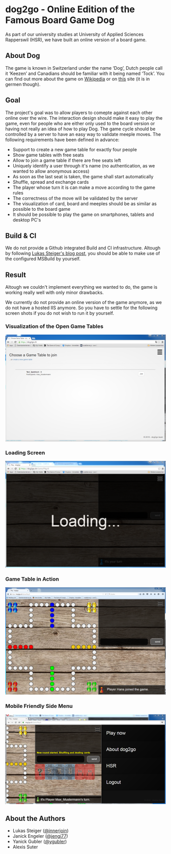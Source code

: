 # dog2go - Online Edition of the Famous Board Game Dog
As part of our university studies at University of Applied Sciences Rapperswil (HSR), we have built an online version of a board game.
## About Dog
The game is known in Switzerland under the name ‘Dog’, Dutch people call it ‘Keezen’ and Canadians should be familiar with it being named ‘Tock’. You can find out more about the game on [Wikipedia](https://en.wikipedia.org/wiki/Tock) or on [this](http://www.dogspiel.info/) site (it is in germen though).
## Goal
The project's goal was to allow players to comepte against each other online over the wire. The interaction design should make it easy to play the game, even for people who are either only used to the board version or having not really an idea of how to play Dog.
The game cycle should be controlled by a server to have an easy way to validate meeple moves. 
The following requirements have been defined in advance:
+ Support to create a new game table for exactly four people
+ Show game tables with free seats
+ Allow to join a game table if there are free seats left
+ Uniquely identify a user through it's name (no authentication, as we wanted to allow anonymous access)
+ As soon as the last seat is taken, the game shall start automatically
+ Shuffle, spread and exchange cards
+ The player whose turn it is can make a move according to the game rules
+ The correctness of the move will be validated by the server
+ The visualization of card, board and meeples should be as similar as possible to the board game
+ It should be possible to play the game on smartphones, tablets and desktop PC's

## Build & CI
We do not provide a Github integrated Build and CI infrastructure. Altough by following [Lukas Steiger's blog post](http://www.lukassteiger.ch/tech/2017/01/14/vsts-for-ci-with-aspnetmvc.html), you should be able to make use of the configured MSBuild by yourself.

## Result
Altough we couldn't implement everything we wanted to do, the game is working really well with only minor drawbacks.

We currently do not provide an online version of the game anymore, as we do not have a hosted IIS anymore. So you have to settle for the following screen shots if you do not wish to run it by yourself.
### Visualization of the Open Game Tables
![Visualization of the Open Game Tables](/assets/ChooseGameTable.PNG)
### Loading Screen
![Game Loading Screen](/assets/LoadingScreen.PNG)
### Game Table in Action
![Game Table in Action](/assets/GameTable.PNG)
### Mobile Friendly Side Menu
![Mobile Friendly Side Menu](/assets/GameTableMenu.PNG)

## About the Authors
+ Lukas Steiger ([@innerjoin](https://github.com/innerjoin))
+ Janick Engeler ([@jengi77](https://github.com/jengi77))
+ Yanick Gubler ([@ygubler](https://github.com/ygubler))
+ Alexis Suter
